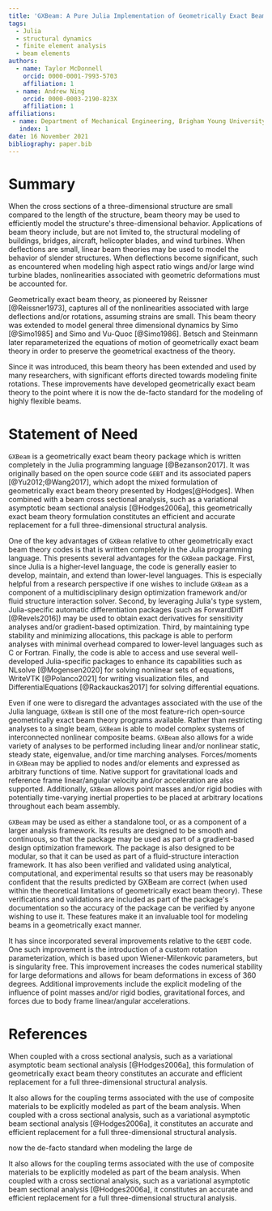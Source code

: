 ```yaml
---
title: 'GXBeam: A Pure Julia Implementation of Geometrically Exact Beam Theory'
tags:
  - Julia
  - structural dynamics
  - finite element analysis
  - beam elements
authors:
  - name: Taylor McDonnell
    orcid: 0000-0001-7993-5703
    affiliation: 1
  - name: Andrew Ning
    orcid: 0000-0003-2190-823X
    affiliation: 1
affiliations:
 - name: Department of Mechanical Engineering, Brigham Young University, Provo, UT, 84602, USA
   index: 1
date: 16 November 2021
bibliography: paper.bib
---
```


# Summary

When the cross sections of a three-dimensional structure are small compared to the length of the structure, beam theory may be used to efficiently model the structure's three-dimensional behavior.  Applications of beam theory include, but are not limited to, the structural modeling of buildings, bridges, aircraft, helicopter blades, and wind turbines.  When deflections are small, linear beam theories may be used to model the behavior of slender structures.  When deflections become significant, such as encountered when modeling high aspect ratio wings and/or large wind turbine blades, nonlinearities associated with geometric deformations must be accounted for.  

Geometrically exact beam theory, as pioneered by Reissner [@Reissner1973], captures all of the nonlinearities associated with large deflections and/or rotations, assuming strains are small.  This beam theory was extended to model general three dimensional dynamics by Simo [@Simo1985] and Simo and Vu-Quoc [@Simo1986].  Betsch and Steinmann later reparameterized the equations of motion of geometrically exact beam theory in order to preserve the geometrical exactness of the theory.

  Since it was introduced, this beam theory has been extended and used by many researchers, with significant efforts directed towards modeling finite rotations.  These improvements have developed geometrically exact beam theory to the point where it is now the de-facto standard for the modeling of highly flexible beams.

# Statement of Need

`GXBeam` is a geometrically exact beam theory package which is written completely in the Julia programming language [@Bezanson2017].  It was originally based on the open source code `GEBT` and its associated papers [@Yu2012;@Wang2017], which adopt the mixed formulation of geometrically exact beam theory presented by Hodges[@Hodges].  When combined with a beam cross sectional analysis, such as a variational asymptotic beam sectional analysis [@Hodges2006a], this geometrically exact beam theory formulation constitutes an efficient and accurate replacement for a full three-dimensional structural analysis.

One of the key advantages of `GXBeam` relative to other geometrically exact beam theory codes is that is written completely in the Julia programming language.  This presents several advantages for the `GXBeam` package. First, since Julia is a higher-level language, the code is generally easier to develop, maintain, and extend than lower-level languages.  This is especially helpful from a research perspective if one wishes to include `GXBeam` as a component of a multidisciplinary design optimization framework and/or fluid structure interaction solver.  Second, by leveraging Julia's type system, Julia-specific automatic differentiation packages (such as ForwardDiff [@Revels2016]) may be used to obtain exact derivatives for sensitivity analyses and/or gradient-based optimization.  Third, by maintaining type stability and minimizing allocations, this package is able to perform analyses with minimal overhead compared to lower-level languages such as C or Fortran.  Finally, the code is able to access and use several well-developed Julia-specific packages to enhance its capabilities such as NLsolve [@Mogensen2020] for solving nonlinear sets of equations, WriteVTK [@Polanco2021] for writing visualization files, and DifferentialEquations [@Rackauckas2017] for solving differential equations. 

Even if one were to disregard the advantages associated with the use of the Julia language, `GXBeam` is still one of the most feature-rich open-source geometrically exact beam theory programs available.  Rather than restricting analyses to a single beam, `GXBeam` is able to model complex systems of interconnected nonlinear composite beams.  `GXBeam` also allows for a wide variety of analyses to be performed including linear and/or nonlinear static, steady state, eigenvalue, and/or time marching analyses.  Forces/moments in `GXBeam` may be applied to nodes and/or elements and expressed as arbitrary functions of time.  Native support for gravitational loads and reference frame linear/angular velocity and/or acceleration are also supported.  Additionally, `GXBeam` allows point masses and/or rigid bodies with potentially time-varying inertial properties to be placed at arbitrary locations throughout each beam assembly.

`GXBeam` may be used as either a standalone tool, or as a component of a larger analysis framework.  Its results are designed to be smooth and continuous, so that the package may be used as part of a gradient-based design optimization framework.  The package is also designed to be modular, so that it can be used as part of a fluid-structure interaction framework.  It has also been verified and validated using analytical, computational, and experimental results so that users may be reasonably confident that the results predicted by GXBeam are correct (when used within the theoretical limitations of geometrically exact beam theory).  These verifications and validations are included as part of the package's documentation so the accuracy of the package can be verified by anyone wishing to use it.  These features make it an invaluable tool for modeling beams in a geometrically exact manner.

It has since incorporated several improvements relative to the `GEBT` code. One such improvement is the introduction of a custom rotation parameterization, which is based upon Wiener-Milenkovic parameters, but is singularity free.  This improvement increases the codes numerical stability for large deformations and allows for beam deformations in excess of 360 degrees.  Additional improvements include the explicit modeling of the influence of point masses and/or rigid bodies, gravitational forces, and forces due to body frame linear/angular accelerations.


# References



When coupled with a cross sectional analysis, such as a variational asymptotic beam sectional analysis [@Hodges2006a], this formulation of geometrically exact beam theory constitutes an accurate and efficient replacement for a full three-dimensional structural analysis. 


  





  It also allows for the coupling terms associated with the use of composite materials to be explicitly modeled as part of the beam analysis.  When coupled with a cross sectional analysis, such as a variational asymptotic beam sectional analysis [@Hodges2006a], it constitutes an accurate and efficient replacement for a full three-dimensional structural analysis. 


  

 now the de-facto standard when modeling the large de



It also allows for the coupling terms associated with the use of composite materials to be explicitly modeled as part of the beam analysis.  When coupled with a cross sectional analysis, such as a variational asymptotic beam sectional analysis [@Hodges2006a], it constitutes an accurate and efficient replacement for a full three-dimensional structural analysis.  

